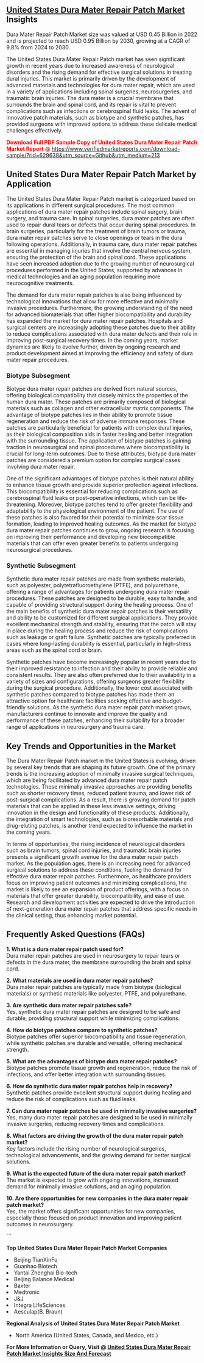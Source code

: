 <h2><a href="https://www.verifiedmarketreports.com/download-sample/?rid=629638&amp;utm_source=Github&amp;utm_medium=213" target="_blank">United States Dura Mater Repair Patch Market</a> Insights</h2><p>Dura Mater Repair Patch Market size was valued at USD 0.45 Billion in 2022 and is projected to reach USD 0.95 Billion by 2030, growing at a CAGR of 9.8% from 2024 to 2030.</p><p><p>The United States Dura Mater Repair Patch market has seen significant growth in recent years due to increased awareness of neurological disorders and the rising demand for effective surgical solutions in treating dural injuries. This market is primarily driven by the development of advanced materials and technologies for dura mater repair, which are used in a variety of applications including spinal surgeries, neurosurgeries, and traumatic brain injuries. The dura mater is a crucial membrane that surrounds the brain and spinal cord, and its repair is vital to prevent complications such as infections or cerebrospinal fluid leaks. The advent of innovative patch materials, such as biotype and synthetic patches, has provided surgeons with improved options to address these delicate medical challenges effectively.<p><span class=""><span style="color: #ff0000;"><strong>Download Full PDF Sample Copy of United States Dura Mater Repair Patch Market Report</strong> @ </span><a href="https://www.verifiedmarketreports.com/download-sample/?rid=629638&amp;utm_source=Github&amp;utm_medium=213" target="_blank">https://www.verifiedmarketreports.com/download-sample/?rid=629638&amp;utm_source=Github&amp;utm_medium=213</a></span></p></p><h2>United States Dura Mater Repair Patch Market by Application</h2><p>The United States Dura Mater Repair Patch market is categorized based on its applications in different surgical procedures. The most common applications of dura mater repair patches include spinal surgery, brain surgery, and trauma care. In spinal surgeries, dura mater patches are often used to repair dural tears or defects that occur during spinal procedures. In brain surgeries, particularly for the treatment of brain tumors or trauma, dura mater repair patches serve to close openings or tears in the dura following operations. Additionally, in trauma care, dura mater repair patches are essential in managing injuries that involve the central nervous system, ensuring the protection of the brain and spinal cord. These applications have seen increased adoption due to the growing number of neurosurgical procedures performed in the United States, supported by advances in medical technologies and an aging population requiring more neurocognitive treatments.</p><p>The demand for dura mater repair patches is also being influenced by technological innovations that allow for more effective and minimally invasive procedures. Furthermore, the growing understanding of the need for advanced biomaterials that offer higher biocompatibility and durability has expanded the market for dura mater repair patches. Hospitals and surgical centers are increasingly adopting these patches due to their ability to reduce complications associated with dura mater defects and their role in improving post-surgical recovery times. In the coming years, market dynamics are likely to evolve further, driven by ongoing research and product development aimed at improving the efficiency and safety of dura mater repair procedures.</p><h3>Biotype Subsegment</h3><p>Biotype dura mater repair patches are derived from natural sources, offering biological compatibility that closely mimics the properties of the human dura mater. These patches are primarily composed of biological materials such as collagen and other extracellular matrix components. The advantage of biotype patches lies in their ability to promote tissue regeneration and reduce the risk of adverse immune responses. These patches are particularly beneficial for patients with complex dural injuries, as their biological composition aids in faster healing and better integration with the surrounding tissue. The application of biotype patches is gaining traction in neurosurgical and spinal procedures where biocompatibility is crucial for long-term outcomes. Due to these attributes, biotype dura mater patches are considered a premium option for complex surgical cases involving dura mater repair.</p><p>One of the significant advantages of biotype patches is their natural ability to enhance tissue growth and provide superior protection against infections. This biocompatibility is essential for reducing complications such as cerebrospinal fluid leaks or post-operative infections, which can be life-threatening. Moreover, biotype patches tend to offer greater flexibility and adaptability to the physiological environment of the patient. The use of these patches is also favored for their potential to minimize scar tissue formation, leading to improved healing outcomes. As the market for biotype dura mater repair patches continues to grow, ongoing research is focusing on improving their performance and developing new biocompatible materials that can offer even greater benefits to patients undergoing neurosurgical procedures.</p><h3>Synthetic Subsegment</h3><p>Synthetic dura mater repair patches are made from synthetic materials, such as polyester, polytetrafluoroethylene (PTFE), and polyurethane, offering a range of advantages for patients undergoing dura mater repair procedures. These patches are designed to be durable, easy to handle, and capable of providing structural support during the healing process. One of the main benefits of synthetic dura mater repair patches is their versatility and ability to be customized for different surgical applications. They provide excellent mechanical strength and stability, ensuring that the patch will stay in place during the healing process and reduce the risk of complications such as leakage or graft failure. Synthetic patches are typically preferred in cases where long-lasting durability is essential, particularly in high-stress areas such as the spinal cord or brain.</p><p>Synthetic patches have become increasingly popular in recent years due to their improved resistance to infection and their ability to provide reliable and consistent results. They are also often preferred due to their availability in a variety of sizes and configurations, offering surgeons greater flexibility during the surgical procedure. Additionally, the lower cost associated with synthetic patches compared to biotype patches has made them an attractive option for healthcare facilities seeking effective and budget-friendly solutions. As the synthetic dura mater repair patch market grows, manufacturers continue to innovate and improve the quality and performance of these patches, enhancing their suitability for a broader range of applications in neurosurgery and trauma care.</p><h2>Key Trends and Opportunities in the Market</h2><p>The Dura Mater Repair Patch market in the United States is evolving, driven by several key trends that are shaping its future growth. One of the primary trends is the increasing adoption of minimally invasive surgical techniques, which are being facilitated by advanced dura mater repair patch technologies. These minimally invasive approaches are providing benefits such as shorter recovery times, reduced patient trauma, and lower risk of post-surgical complications. As a result, there is growing demand for patch materials that can be applied in these less invasive settings, driving innovation in the design and functionality of these products. Additionally, the integration of smart technologies, such as bioresorbable materials and drug-eluting patches, is another trend expected to influence the market in the coming years.</p><p>In terms of opportunities, the rising incidence of neurological disorders such as brain tumors, spinal cord injuries, and traumatic brain injuries presents a significant growth avenue for the dura mater repair patch market. As the population ages, there is an increasing need for advanced surgical solutions to address these conditions, fueling the demand for effective dura mater repair patches. Furthermore, as healthcare providers focus on improving patient outcomes and minimizing complications, the market is likely to see an expansion of product offerings, with a focus on materials that offer greater durability, biocompatibility, and ease of use. Research and development activities are expected to drive the introduction of next-generation dura mater repair patches that address specific needs in the clinical setting, thus enhancing market potential.</p><h2>Frequently Asked Questions (FAQs)</h2><p><strong>1. What is a dura mater repair patch used for?</strong><br>Dura mater repair patches are used in neurosurgery to repair tears or defects in the dura mater, the membrane surrounding the brain and spinal cord.</p><p><strong>2. What materials are used in dura mater repair patches?</strong><br>Dura mater repair patches are typically made from biotype (biological materials) or synthetic materials like polyester, PTFE, and polyurethane.</p><p><strong>3. Are synthetic dura mater repair patches safe?</strong><br>Yes, synthetic dura mater repair patches are designed to be safe and durable, providing structural support while minimizing complications.</p><p><strong>4. How do biotype patches compare to synthetic patches?</strong><br>Biotype patches offer superior biocompatibility and tissue regeneration, while synthetic patches are durable and versatile, offering mechanical strength.</p><p><strong>5. What are the advantages of biotype dura mater repair patches?</strong><br>Biotype patches promote tissue growth and regeneration, reduce the risk of infections, and offer better integration with surrounding tissues.</p><p><strong>6. How do synthetic dura mater repair patches help in recovery?</strong><br>Synthetic patches provide excellent structural support during healing and reduce the risk of complications such as fluid leaks.</p><p><strong>7. Can dura mater repair patches be used in minimally invasive surgeries?</strong><br>Yes, many dura mater repair patches are designed to be used in minimally invasive surgeries, reducing recovery times and complications.</p><p><strong>8. What factors are driving the growth of the dura mater repair patch market?</strong><br>Key factors include the rising number of neurological surgeries, technological advancements, and the growing demand for better surgical solutions.</p><p><strong>9. What is the expected future of the dura mater repair patch market?</strong><br>The market is expected to grow with ongoing innovations, increased demand for minimally invasive solutions, and an aging population.</p><p><strong>10. Are there opportunities for new companies in the dura mater repair patch market?</strong><br>Yes, the market offers significant opportunities for new companies, especially those focused on product innovation and improving patient outcomes in neurosurgery.</p>```</p><p><strong>Top United States Dura Mater Repair Patch Market Companies</strong></p><div data-test-id=""><p><li>Beijing TianXinFu</li><li> Guanhao Biotech</li><li> Yantai Zhenghai Bio-tech</li><li> Beijing Balance Medical</li><li> Baxter</li><li> Medtronic</li><li> J&J</li><li> Integra LifeSciences</li><li> Aesculap(B. Braun)</li></p><div><strong>Regional Analysis of&nbsp;United States Dura Mater Repair Patch Market</strong></div><ul><li dir="ltr"><p dir="ltr">North America&nbsp;(United States, Canada, and Mexico, etc.)</p></li></ul><p><strong>For More Information or Query, Visit @&nbsp;</strong><strong><a href="https://www.verifiedmarketreports.com/product/dura-mater-repair-patch-market/?utm_source=Github&amp;utm_medium=213" target="_blank">United States Dura Mater Repair Patch Market Insights Size And Forecast</a></strong></p></div>
